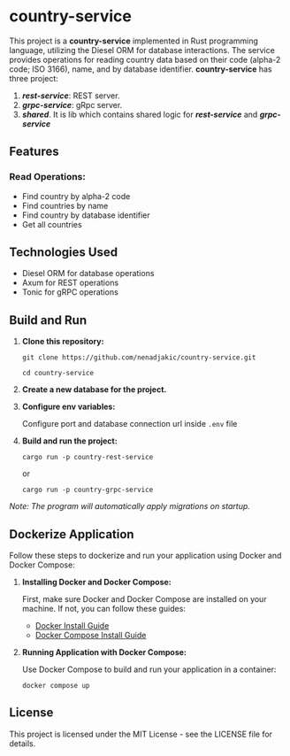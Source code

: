 # country-service

This project is a **country-service** implemented in Rust programming language, utilizing the Diesel ORM for database interactions. The service provides operations for reading country data based on their  code (alpha-2 code; ISO 3166), name, and by database identifier.
**country-service** has three project:
1. **_rest-service_**: REST server.
2. **_grpc-service_**: gRpc server.
3. **_shared_**. It is lib which contains shared logic for **_rest-service_** and **_grpc-service_**

## Features
### Read Operations:
- Find country by alpha-2 code
- Find countries by name
- Find country by database identifier
- Get all countries
  
## Technologies Used
- Diesel ORM for database operations
- Axum for REST operations
- Tonic for gRPC operations

## Build and Run
1. **Clone this repository:**

   `git clone https://github.com/nenadjakic/country-service.git`

   `cd country-service`
2. **Create a new database for the project.**
3. **Configure env variables:**

   Configure port and database connection url inside `.env` file

4. **Build and run the project:**

   `cargo run -p country-rest-service`
   
   or
    
   `cargo run -p country-grpc-service`

_Note: The program will automatically apply migrations on startup._

## Dockerize Application
Follow these steps to dockerize and run your application using Docker and Docker Compose:

1. **Installing Docker and Docker Compose:**

   First, make sure Docker and Docker Compose are installed on your machine. If not, you can follow these guides:
    - [Docker Install Guide](https://docs.docker.com/get-docker/)
    - [Docker Compose Install Guide](https://docs.docker.com/compose/install/)
2. **Running Application with Docker Compose:**

   Use Docker Compose to build and run your application in a container:

   `docker compose up`


## License
This project is licensed under the MIT License - see the LICENSE file for details.
